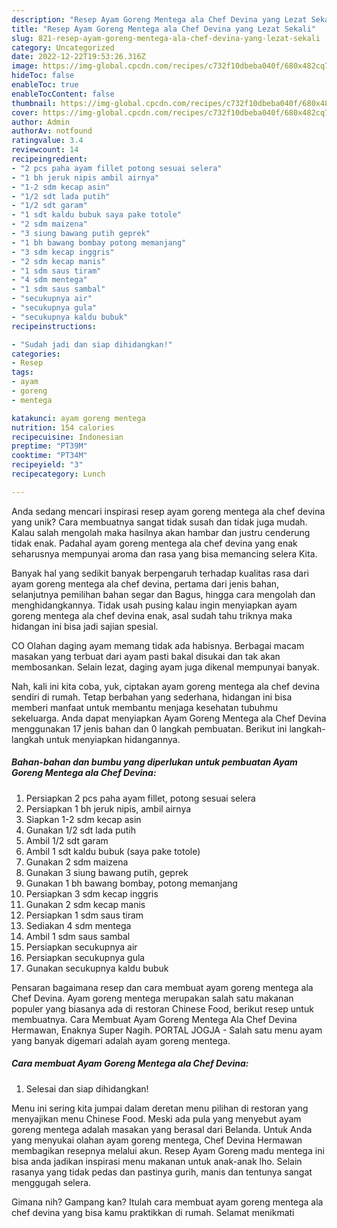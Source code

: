 ```yaml
---
description: "Resep Ayam Goreng Mentega ala Chef Devina yang Lezat Sekali"
title: "Resep Ayam Goreng Mentega ala Chef Devina yang Lezat Sekali"
slug: 821-resep-ayam-goreng-mentega-ala-chef-devina-yang-lezat-sekali
category: Uncategorized
date: 2022-12-22T19:53:26.316Z
image: https://img-global.cpcdn.com/recipes/c732f10dbeba040f/680x482cq70/ayam-goreng-mentega-ala-chef-devina-foto-resep-utama.jpg
hideToc: false
enableToc: true
enableTocContent: false
thumbnail: https://img-global.cpcdn.com/recipes/c732f10dbeba040f/680x482cq70/ayam-goreng-mentega-ala-chef-devina-foto-resep-utama.jpg
cover: https://img-global.cpcdn.com/recipes/c732f10dbeba040f/680x482cq70/ayam-goreng-mentega-ala-chef-devina-foto-resep-utama.jpg
author: Admin
authorAv: notfound
ratingvalue: 3.4
reviewcount: 14
recipeingredient:
- "2 pcs paha ayam fillet potong sesuai selera"
- "1 bh jeruk nipis ambil airnya"
- "1-2 sdm kecap asin"
- "1/2 sdt lada putih"
- "1/2 sdt garam"
- "1 sdt kaldu bubuk saya pake totole"
- "2 sdm maizena"
- "3 siung bawang putih geprek"
- "1 bh bawang bombay potong memanjang"
- "3 sdm kecap inggris"
- "2 sdm kecap manis"
- "1 sdm saus tiram"
- "4 sdm mentega"
- "1 sdm saus sambal"
- "secukupnya air"
- "secukupnya gula"
- "secukupnya kaldu bubuk"
recipeinstructions:

- "Sudah jadi dan siap dihidangkan!"
categories:
- Resep
tags:
- ayam
- goreng
- mentega

katakunci: ayam goreng mentega 
nutrition: 154 calories
recipecuisine: Indonesian
preptime: "PT39M"
cooktime: "PT34M"
recipeyield: "3"
recipecategory: Lunch

---
```





Anda sedang mencari inspirasi resep ayam goreng mentega ala chef devina yang unik? Cara membuatnya sangat tidak susah dan tidak juga mudah. Kalau salah mengolah maka hasilnya akan hambar dan justru cenderung tidak enak. Padahal ayam goreng mentega ala chef devina yang enak seharusnya mempunyai aroma dan rasa yang bisa memancing selera Kita.





Banyak hal yang sedikit banyak berpengaruh terhadap kualitas rasa dari ayam goreng mentega ala chef devina, pertama dari jenis bahan, selanjutnya pemilihan bahan segar dan Bagus, hingga cara mengolah dan menghidangkannya. Tidak usah pusing kalau ingin menyiapkan ayam goreng mentega ala chef devina enak,      asal sudah tahu triknya maka hidangan ini bisa jadi sajian spesial.














CO Olahan daging ayam memang tidak ada habisnya. Berbagai macam masakan yang terbuat dari ayam pasti bakal disukai dan tak akan membosankan. Selain lezat, daging ayam juga dikenal mempunyai banyak.






Nah, kali ini kita coba, yuk, ciptakan ayam goreng mentega ala chef devina sendiri di rumah. Tetap berbahan yang sederhana, hidangan ini bisa memberi manfaat untuk membantu menjaga kesehatan tubuhmu sekeluarga. Anda dapat menyiapkan Ayam Goreng Mentega ala Chef Devina menggunakan 17 jenis bahan dan 0 langkah pembuatan. Berikut ini langkah-langkah untuk menyiapkan hidangannya.

<!--inarticleads1-->

##### Bahan-bahan dan bumbu yang diperlukan untuk pembuatan Ayam Goreng Mentega ala Chef Devina:

1. Persiapkan 2 pcs paha ayam fillet, potong sesuai selera
1. Persiapkan 1 bh jeruk nipis, ambil airnya
1. Siapkan 1-2 sdm kecap asin
1. Gunakan 1/2 sdt lada putih
1. Ambil 1/2 sdt garam
1. Ambil 1 sdt kaldu bubuk (saya pake totole)
1. Gunakan 2 sdm maizena
1. Gunakan 3 siung bawang putih, geprek
1. Gunakan 1 bh bawang bombay, potong memanjang
1. Persiapkan 3 sdm kecap inggris
1. Gunakan 2 sdm kecap manis
1. Persiapkan 1 sdm saus tiram
1. Sediakan 4 sdm mentega
1. Ambil 1 sdm saus sambal
1. Persiapkan secukupnya air
1. Persiapkan secukupnya gula
1. Gunakan secukupnya kaldu bubuk


Pensaran bagaimana resep dan cara membuat ayam goreng mentega ala Chef Devina. Ayam goreng mentega merupakan salah satu makanan populer yang biasanya ada di restoran Chinese Food, berikut resep untuk membuatnya. Cara Membuat Ayam Goreng Mentega Ala Chef Devina Hermawan, Enaknya Super Nagih. PORTAL JOGJA - Salah satu menu ayam yang banyak digemari adalah ayam goreng mentega. 

<!--inarticleads2-->

##### Cara membuat Ayam Goreng Mentega ala Chef Devina:


1. Selesai dan siap dihidangkan!

Menu ini sering kita jumpai dalam deretan menu pilihan di restoran yang menyajikan menu Chinese Food. Meski ada pula yang menyebut ayam goreng mentega adalah masakan yang berasal dari Belanda. Untuk Anda yang menyukai olahan ayam goreng mentega, Chef Devina Hermawan membagikan resepnya melalui akun. Resep Ayam Goreng madu mentega ini bisa anda jadikan inspirasi menu makanan untuk anak-anak lho. Selain rasanya yang tidak pedas dan pastinya gurih, manis dan tentunya sangat menggugah selera. 

Gimana nih? Gampang kan? Itulah cara membuat ayam goreng mentega ala chef devina yang bisa kamu praktikkan di rumah. Selamat menikmati
